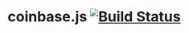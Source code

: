 coinbase.js  [![Build Status](https://travis-ci.org/jxm262/coinbase.js.svg?branch=master)](https://travis-ci.org/jxm262/coinbase.js)  
===========
